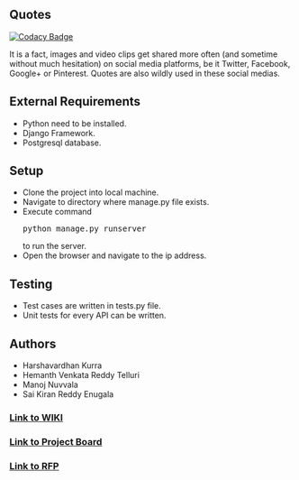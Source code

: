 ## Quotes

[![Codacy Badge](https://api.codacy.com/project/badge/Grade/5e3b71e337cd4db4a3915e33d2fea6f4)](https://app.codacy.com/gh/harshakurra123/quotes?utm_source=github.com&utm_medium=referral&utm_content=harshakurra123/quotes&utm_campaign=Badge_Grade_Settings)

It is a fact, images and video clips get shared more often (and sometime without much hesitation) on social media platforms, be it Twitter, Facebook, Google+ or Pinterest. Quotes are also wildly used in these social medias.

## External Requirements
- Python need to be installed.
- Django Framework.
- Postgresql database.

## Setup
- Clone the project into local machine.
- Navigate to directory where manage.py file exists.
- Execute command <pre>python manage.py runserver</pre> to run the server.
- Open the browser and navigate to the ip address.

## Testing
- Test cases are written in tests.py file.
- Unit tests for every API can be written.

## Authors
- Harshavardhan Kurra
- Hemanth Venkata Reddy Telluri
- Manoj Nuvvala
- Sai Kiran Reddy Enugala

### [Link to WIKI](https://github.com/harshakurra123/quotes/wiki)

### [Link to Project Board](https://github.com/harshakurra123/quotes/projects/1)

### [Link to RFP](https://github.com/harshakurra123/quotes/blob/main/rfp.md)
